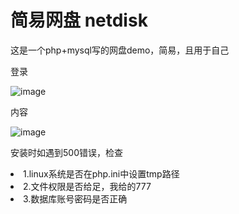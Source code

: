 # 简易网盘 netdisk


这是一个php+mysql写的网盘demo，简易，且用于自己

登录

![image](https://user-images.githubusercontent.com/78641812/114266476-2c26a980-9a29-11eb-8039-c5dbfac31bb9.png)

内容

![image](https://user-images.githubusercontent.com/78641812/114268796-9f361d00-9a35-11eb-8b3d-e0a8dcbb849a.png)

安装时如遇到500错误，检查
<li>1.linux系统是否在php.ini中设置tmp路径</li>
<li>2.文件权限是否给足，我给的777</li>
<li>3.数据库账号密码是否正确</li>

